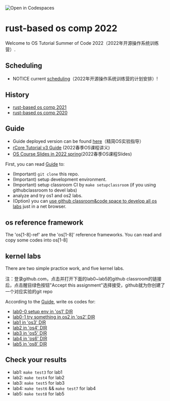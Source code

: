 ![Open in Codespaces](https://classroom.github.com/assets/open-in-codespaces-abfff4d4e15f9e1bd8274d9a39a0befe03a0632bb0f153d0ec72ff541cedbe34.svg)
# rust-based os comp 2022

Welcome to OS Tutorial Summer of Code 2022（2022年开源操作系统训练营）.
## Scheduling
- NOTICE current [scheduling](./scheduling.md)（2022年开源操作系统训练营的计划安排）!
## History
- [rust-based os comp 2021](https://github.com/rcore-os/rCore/wiki/os-tutorial-summer-of-code-2021)
- [rust-based os comp 2020](https://github.com/rcore-os/rCore/wiki/os-tutorial-summer-of-code-2020)
## Guide
- Guide deployed version can be found [here](https://learningos.github.io/rust-based-os-comp2022/)（精简OS实验指导）
- [rCore Tutorial v3 Guide](https://rcore-os.github.io/rCore-Tutorial-Book-v3/) (2022春季OS课程讲义)
- [OS Course Slides in 2022 spring](https://learningos.github.io/os-lectures/)(2022春季OS课程Slides)

First, you can read [Guide](https://learningos.github.io/rust-based-os-comp2022/) to:
- (Important) `git clone` this repo.
- (Important) setup development environment.
- (Important) setup classroom CI by `make setupclassroom`  (if you using githubclassroom to devel labs)
- analyze and try os1 and os2 labs.
- (Option) you can [use github classroom&code space to develop all os labs](https://learningos.github.io/rust-based-os-comp2022/chapter1/0intro.html#id4) just in a net browser.


## os reference framework
The 'os[1-8]-ref' are the 'os[1-8]'  reference frameworks.  You can read and copy some codes into os[1-8]

## kernel labs
There are two simple practice work, and five kernel labs.

注：登录github.com，点击并打开下面的lab0~lab5的github classroom的链接后，点击醒目绿色按钮"Accept this assignment"选择接受，github就为你创建了一个对应实验的git repo

According to the  [Guide](https://learningos.github.io/rust-based-os-comp2022/), write os codes for:
- [lab0-0 setup env in 'os1' DIR](https://classroom.github.com/a/hnoWuKGF)
- [lab0-1 try something in os2 in 'os2' DIR](https://classroom.github.com/a/UEOvz4qO)
- [lab1 in 'os3' DIR](https://classroom.github.com/a/s1v7GyJM)
- [lab2 in 'os4' DIR](https://classroom.github.com/a/ghbB1wYX)
- [lab3 in 'os5' DIR](https://classroom.github.com/a/RxB6h4-x)
- [lab4 in 'os6' DIR](https://classroom.github.com/a/94eMW8zi)
- [lab5 in 'os8' DIR](https://classroom.github.com/a/zqGJEPK-)


## Check your results
- lab1: `make test3` for lab1
- lab2: `make test4`  for lab2 
- lab3: `make test5`  for lab3
- lab4: `make test6`  &&  `make test7` for lab4 
- lab5: `make test8`  for lab5 